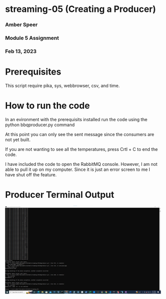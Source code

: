 # streaming-05 (Creating a Producer)
### Amber Speer
### Module 5 Assignment
### Feb 13, 2023



# Prerequisites

This script require pika, sys, webbrowser, csv, and time.

# How to run the code

In an evironment with the prerequisits installed run the code using the python bbqproducer.py command

At this point you can only see the sent message since the consumers are not yet built.

If you are not wanting to see all the temperatures, press Crtl + C to end the code.

I have included the code to open the RabbitMQ console.  However, I am not able to pull it up on my computer.  Since it is just an error screen to me I have shut off the feature.

# Producer Terminal Output

![Producer](Producer_Terminal.jpg)